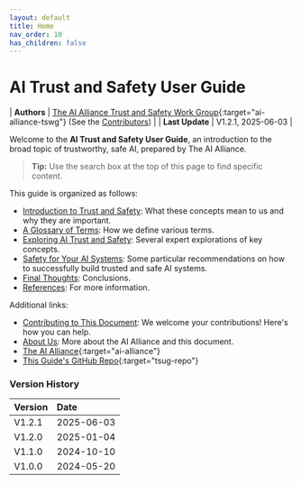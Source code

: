 ```yaml
---
layout: default
title: Home
nav_order: 10
has_children: false
---
```


# AI Trust and Safety User Guide

| **Authors**      | [The AI Alliance Trust and Safety Work Group](https://thealliance.ai/focus-areas/trust-and-safety){:target="ai-alliance-tswg"} (See the [Contributors]({{site.baseurl}}/contributing/#contributors)) |
| **Last Update**  | V1.2.1, 2025-06-03 |

Welcome to the **AI Trust and Safety User Guide**, an introduction to the broad topic of trustworthy, safe AI, prepared by The AI Alliance.

> **Tip:** Use the search box at the top of this page to find specific content.

This guide is organized as follows:

* [Introduction to Trust and Safety]({{site.baseurl}}/introduction): What these concepts mean to us and why they are important.
* [A Glossary of Terms]({{site.baseurl}}/glossary): How we define various terms.
* [Exploring AI Trust and Safety]({{site.baseurl}}/exploring/exploring): Several expert explorations of key concepts.
* [Safety for Your AI Systems]({{site.baseurl}}/safety-recommendations/safety-recommendations): Some particular recommendations on how to successfully build trusted and safe AI systems.
* [Final Thoughts]({{site.baseurl}}/final-thoughts): Conclusions.
* [References]({{site.baseurl}}/references): For more information.

Additional links:

* [Contributing to This Document]({{site.baseurl}}/contributing): We welcome your contributions! Here's how you can help.
* [About Us]({{site.baseurl}}/about): More about the AI Alliance and this document.
* [The AI Alliance](https://thealliance.ai){:target="ai-alliance"}
* [This Guide's GitHub Repo](https://github.com/The-AI-Alliance/trust-safety-user-guide){:target="tsug-repo"}

### Version History

| Version  | Date       |
| :------- | :--------- |
| V1.2.1   | 2025-06-03 |
| V1.2.0   | 2025-01-04 |
| V1.1.0   | 2024-10-10 |
| V1.0.0   | 2024-05-20 |
